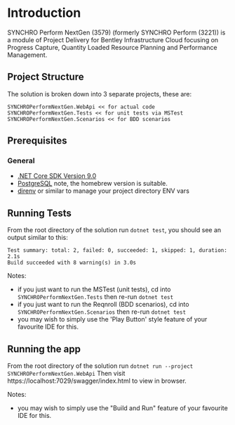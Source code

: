 # Introduction 
SYNCHRO Perform NextGen (3579) (formerly SYNCHRO Perform (3221)) is a module of Project Delivery for Bentley Infrastructure Cloud focusing on Progress Capture, Quantity Loaded Resource Planning and Performance Management. 

## Project Structure
The solution is broken down into 3 separate projects, these are:

```
SYNCHROPerformNextGen.WebApi << for actual code
SYNCHROPerformNextGen.Tests << for unit tests via MSTest
SYNCHROPerformNextGen.Scenarios << for BDD scenarios
```

## Prerequisites
### General
- [.NET Core SDK Version 9.0](https://dotnet.microsoft.com/en-us/download/dotnet/9.0)
- [PostgreSQL](https://www.postgresql.org) note, the homebrew version is suitable.
- [direnv](https://github.com/direnv/direnv) or similar to manage your project directory ENV vars

## Running Tests

From the root directory of the solution run `dotnet test`, you should see an output similar to this:

```
Test summary: total: 2, failed: 0, succeeded: 1, skipped: 1, duration: 2.1s
Build succeeded with 8 warning(s) in 3.0s
```

Notes:
- if you just want to run the MSTest (unit tests), cd into `SYNCHROPerformNextGen.Tests` then re-run `dotnet test`
- if you just want to run the Reqnroll (BDD scenarios), cd into `SYNCHROPerformNextGen.Scenarios` then re-run `dotnet test`
- you may wish to simply use the 'Play Button' style feature of your favourite IDE for this.

## Running the app

From the root directory of the solution run `dotnet run --project SYNCHROPerformNextGen.WebApi`
Then visit https://localhost:7029/swagger/index.html to view in browser.

Notes:
- you may wish to simply use the "Build and Run" feature of your favourite IDE for this.


